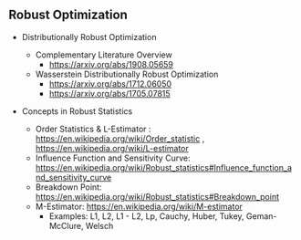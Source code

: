 ## Robust Optimization

* Distributionally Robust Optimization 
  * Complementary Literature Overview
    * https://arxiv.org/abs/1908.05659
  * Wasserstein Distributionally Robust Optimization
    * https://arxiv.org/abs/1712.06050
    * https://arxiv.org/abs/1705.07815

* Concepts in Robust Statistics
  * Order Statistics & L-Estimator : https://en.wikipedia.org/wiki/Order_statistic , https://en.wikipedia.org/wiki/L-estimator
  * Influence Function and Sensitivity Curve: https://en.wikipedia.org/wiki/Robust_statistics#Influence_function_and_sensitivity_curve
  * Breakdown Point: https://en.wikipedia.org/wiki/Robust_statistics#Breakdown_point
  * M-Estimator: https://en.wikipedia.org/wiki/M-estimator
    * Examples: L1, L2, L1 - L2, Lp, Cauchy, Huber, Tukey, Geman-McClure, Welsch
  
